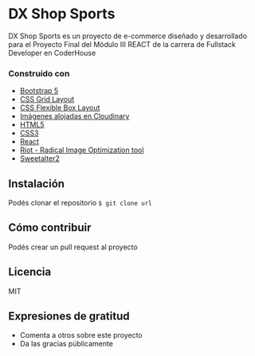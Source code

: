 # DX Shop Sports

DX Shop Sports es un proyecto de e-commerce diseñado y desarrollado para el Proyecto Final del Módulo III REACT de la carrera de Fullstack Developer en CoderHouse


### Construído con

* [Bootstrap 5]("https://getbootstrap.com/docs/5.0/getting-started/")
* [CSS Grid Layout]("https://www.w3.org/TR/css-grid-1/")
* [CSS Flexible Box Layout]("https://www.w3.org/TR/css-flexbox-1/")
* [Imágenes alojadas en Cloudinary]("https://cloudinary.com/")
* [HTML5]("https://dev.w3.org/html5/spec-LC/")
* [CSS3]("https://www.w3.org/TR/2001/WD-css3-roadmap-20010523/")
* [React]("https://es.reactjs.org/")
* [Riot - Radical Image Optimization tool]("https://riot-optimizer.com/")
* [Sweetalter2]("https://sweetalert2.github.io/")
## Instalación  

Podés clonar el repositorio 
`$ git clone url`


##  Cómo contribuir

Podés crear un pull request al proyecto


## Licencia

MIT


## Expresiones de gratitud

* Comenta a otros sobre este proyecto
* Da las gracias públicamente
